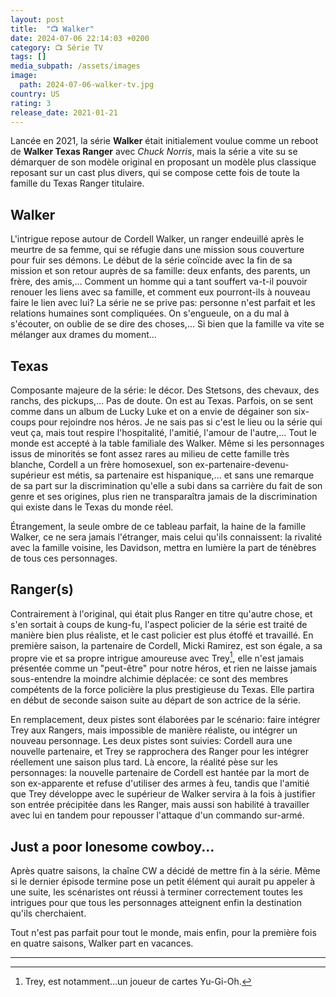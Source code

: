 ```yaml
---
layout: post
title:  "📺 Walker"
date: 2024-07-06 22:14:03 +0200
category: 📺 Série TV
tags: []
media_subpath: /assets/images
image:
  path: 2024-07-06-walker-tv.jpg
country: US
rating: 3
release_date: 2021-01-21
---
```


Lancée en 2021, la série **Walker** était initialement voulue comme un reboot de **Walker Texas Ranger** avec *Chuck Norris*, mais la série a vite su se démarquer de son modèle original en proposant un modèle plus classique reposant sur un cast plus divers, qui se compose cette fois de toute la famille du Texas Ranger titulaire.

## Walker

L'intrigue repose autour de Cordell Walker, un ranger endeuillé après le meurtre de sa femme, qui se réfugie dans une mission sous couverture pour fuir ses démons. Le début de la série coïncide avec la fin de sa mission et son retour auprès de sa famille: deux enfants, des parents, un frère, des amis,... Comment un homme qui a tant souffert va-t-il pouvoir renouer les liens avec sa famille, et comment eux pourront-ils à nouveau faire le lien avec lui? La série ne se prive pas: personne n'est parfait et les relations humaines sont compliquées. On s'engueule, on a du mal à s'écouter, on oublie de se dire des choses,... Si bien que la famille va vite se mélanger aux drames du moment...

## Texas

Composante majeure de la série: le décor. Des Stetsons, des chevaux, des ranchs, des pickups,... Pas de doute. On est au Texas. Parfois, on se sent comme dans un album de Lucky Luke et on a envie de dégainer son six-coups pour rejoindre nos héros. Je ne sais pas si c'est le lieu ou la série qui veut ça, mais tout respire l'hospitalité, l'amitié, l'amour de l'autre,... Tout le monde est accepté à la table familiale des Walker. Même si les personnages issus de minorités se font assez rares au milieu de cette famille très blanche, Cordell a un frère homosexuel, son ex-partenaire-devenu-supérieur est métis, sa partenaire est hispanique,... et sans une remarque de sa part sur la discrimination qu'elle a subi dans sa carrière du fait de son genre et ses origines, plus rien ne transparaîtra jamais de la discrimination qui existe dans le Texas du monde réel. 

Étrangement, la seule ombre de ce tableau parfait, la haine de la famille Walker, ce ne sera jamais l'étranger, mais celui qu'ils connaissent: la rivalité avec la famille voisine, les Davidson, mettra en lumière la part de ténèbres de tous ces personnages.

## Ranger(s)

Contrairement à l'original, qui était plus Ranger en titre qu'autre chose, et s'en sortait à coups de kung-fu, l'aspect policier de la série est traité de manière bien plus réaliste, et le cast policier est plus étoffé et travaillé. En première saison, la partenaire de Cordell, Micki Ramirez, est son égale, a sa propre vie et sa propre intrigue amoureuse avec Trey[^1], elle n'est jamais présentée comme un "peut-être" pour notre héros, et rien ne laisse jamais sous-entendre la moindre alchimie déplacée: ce sont des membres compétents de la force policière la plus prestigieuse du Texas. Elle partira en début de seconde saison suite au départ de son actrice de la série.

En remplacement, deux pistes sont élaborées par le scénario: faire intégrer Trey aux Rangers, mais impossible de manière réaliste, ou intégrer un nouveau personnage. Les deux pistes sont suivies: Cordell aura une nouvelle partenaire, et Trey se rapprochera des Ranger pour les intégrer réellement une saison plus tard. Là encore, la réalité pèse sur les personnages: la nouvelle partenaire de Cordell est hantée par la mort de son ex-apparente et refuse d'utiliser des armes à feu, tandis que l'amitié que Trey développe avec le supérieur de Walker servira à la fois à justifier son entrée précipitée dans les Ranger, mais aussi son habilité à travailler avec lui en tandem pour repousser l'attaque d'un commando sur-armé.

## Just a poor lonesome cowboy...

Après quatre saisons, la chaîne CW a décidé de mettre fin à la série. Même si le dernier épisode termine pose un petit élément qui aurait pu appeler à une suite, les scénaristes ont réussi à terminer correctement toutes les intrigues pour que tous les personnages atteignent enfin la destination qu'ils cherchaient.

Tout n'est pas parfait pour tout le monde, mais enfin, pour la première fois en quatre saisons, Walker part en vacances.

* * *
[^1]: Trey, est notamment...un joueur de cartes Yu-Gi-Oh.
